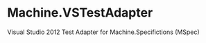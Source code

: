 Machine.VSTestAdapter
=====================

Visual Studio 2012 Test Adapter for Machine.Specifictions (MSpec)
